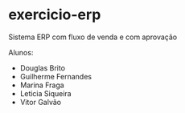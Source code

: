 # exercicio-erp
Sistema ERP com fluxo de venda e com aprovação

Alunos:
- Douglas Brito
- Guilherme Fernandes
- Marina Fraga
- Leticia Siqueira
- Vitor Galvão
